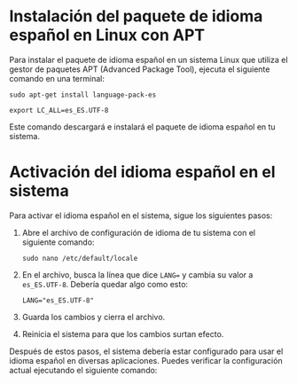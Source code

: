 # Instalación del paquete de idioma español en Linux con APT

Para instalar el paquete de idioma español en un sistema Linux que utiliza el gestor de paquetes APT (Advanced Package Tool), ejecuta el siguiente comando en una terminal:

```
sudo apt-get install language-pack-es
```
```
export LC_ALL=es_ES.UTF-8
```

Este comando descargará e instalará el paquete de idioma español en tu sistema.

# Activación del idioma español en el sistema

Para activar el idioma español en el sistema, sigue los siguientes pasos:

1. Abre el archivo de configuración de idioma de tu sistema con el siguiente comando:

    ```
    sudo nano /etc/default/locale
    ```

2. En el archivo, busca la línea que dice `LANG=` y cambia su valor a `es_ES.UTF-8`. Debería quedar algo como esto:

    ```
    LANG="es_ES.UTF-8"
    ```

3. Guarda los cambios y cierra el archivo.

4. Reinicia el sistema para que los cambios surtan efecto.

Después de estos pasos, el sistema debería estar configurado para usar el idioma español en diversas aplicaciones. Puedes verificar la configuración actual ejecutando el siguiente comando:

